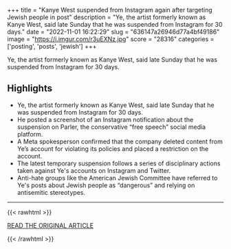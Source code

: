 +++
title = "Kanye West suspended from Instagram again after targeting Jewish people in post"
description = "Ye, the artist formerly known as Kanye West, said late Sunday that he was suspended from Instagram for 30 days."
date = "2022-11-01 16:22:29"
slug = "636147a26946d77a4bf49186"
image = "https://i.imgur.com/r3uEXNz.jpg"
score = "28316"
categories = ['posting', 'posts', 'jewish']
+++

Ye, the artist formerly known as Kanye West, said late Sunday that he was suspended from Instagram for 30 days.

## Highlights

- Ye, the artist formerly known as Kanye West, said late Sunday that he was suspended from Instagram for 30 days.
- He posted a screenshot of an Instagram notification about the suspension on Parler, the conservative “free speech” social media platform.
- A Meta spokesperson confirmed that the company deleted content from Ye’s account for violating its policies and placed a restriction on the account.
- The latest temporary suspension follows a series of disciplinary actions taken against Ye's accounts on Instagram and Twitter.
- Anti-hate groups like the American Jewish Committee have referred to Ye's posts about Jewish people as “dangerous” and relying on antisemitic stereotypes.

---

{{< rawhtml >}}
  <p class="article-category">
    <a target="_blank" href="https://www.nbcnews.com/tech/internet/kanye-west-instagram-ye-suspended-jewish-people-anti-semitic-rcna54826">READ THE ORIGINAL ARTICLE</a>
  </p>
{{< /rawhtml >}}
